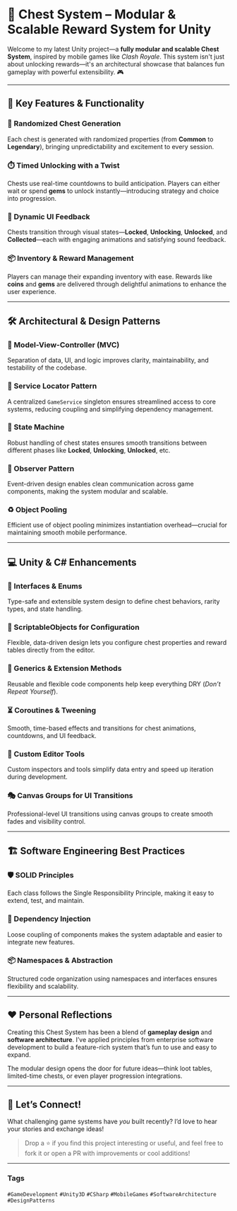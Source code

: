 # 🚀 Chest System – Modular & Scalable Reward System for Unity

Welcome to my latest Unity project—a **fully modular and scalable Chest System**, inspired by mobile games like *Clash Royale*. This system isn't just about unlocking rewards—it's an architectural showcase that balances fun gameplay with powerful extensibility. 🎮

---

## 🌟 Key Features & Functionality

### 🎲 Randomized Chest Generation
Each chest is generated with randomized properties (from **Common** to **Legendary**), bringing unpredictability and excitement to every session.

### ⏱️ Timed Unlocking with a Twist
Chests use real-time countdowns to build anticipation. Players can either wait or spend **gems** to unlock instantly—introducing strategy and choice into progression.

### 🎨 Dynamic UI Feedback
Chests transition through visual states—**Locked**, **Unlocking**, **Unlocked**, and **Collected**—each with engaging animations and satisfying sound feedback.

### 📦 Inventory & Reward Management
Players can manage their expanding inventory with ease. Rewards like **coins** and **gems** are delivered through delightful animations to enhance the user experience.

---

## 🛠️ Architectural & Design Patterns

### 📑 Model-View-Controller (MVC)
Separation of data, UI, and logic improves clarity, maintainability, and testability of the codebase.

### 🧭 Service Locator Pattern
A centralized `GameService` singleton ensures streamlined access to core systems, reducing coupling and simplifying dependency management.

### 🔄 State Machine
Robust handling of chest states ensures smooth transitions between different phases like **Locked**, **Unlocking**, **Unlocked**, etc.

### 📢 Observer Pattern
Event-driven design enables clean communication across game components, making the system modular and scalable.

### ♻️ Object Pooling
Efficient use of object pooling minimizes instantiation overhead—crucial for maintaining smooth mobile performance.

---

## 💻 Unity & C# Enhancements

### 🔗 Interfaces & Enums
Type-safe and extensible system design to define chest behaviors, rarity types, and state handling.

### 📜 ScriptableObjects for Configuration
Flexible, data-driven design lets you configure chest properties and reward tables directly from the editor.

### 🧩 Generics & Extension Methods
Reusable and flexible code components help keep everything DRY (*Don’t Repeat Yourself*).

### ⏳ Coroutines & Tweening
Smooth, time-based effects and transitions for chest animations, countdowns, and UI feedback.

### 🔧 Custom Editor Tools
Custom inspectors and tools simplify data entry and speed up iteration during development.

### 🎭 Canvas Groups for UI Transitions
Professional-level UI transitions using canvas groups to create smooth fades and visibility control.

---

## 🏗️ Software Engineering Best Practices

### 🛡️ SOLID Principles
Each class follows the Single Responsibility Principle, making it easy to extend, test, and maintain.

### 🔌 Dependency Injection
Loose coupling of components makes the system adaptable and easier to integrate new features.

### 📦 Namespaces & Abstraction
Structured code organization using namespaces and interfaces ensures flexibility and scalability.

---

## ❤️ Personal Reflections

Creating this Chest System has been a blend of **gameplay design** and **software architecture**. I’ve applied principles from enterprise software development to build a feature-rich system that’s fun to use and easy to expand.

The modular design opens the door for future ideas—think loot tables, limited-time chests, or even player progression integrations.

---

## 💬 Let’s Connect!

What challenging game systems have *you* built recently? I’d love to hear your stories and exchange ideas!

> Drop a ⭐ if you find this project interesting or useful, and feel free to fork it or open a PR with improvements or cool additions!

---

### Tags
`#GameDevelopment` `#Unity3D` `#CSharp` `#MobileGames` `#SoftwareArchitecture` `#DesignPatterns`
